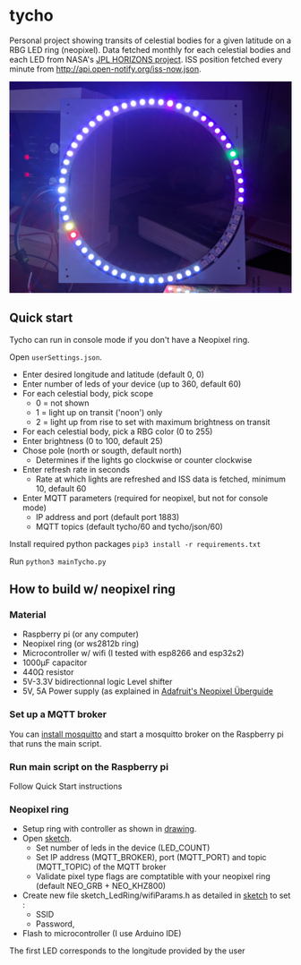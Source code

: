 # tycho
Personal project showing transits of celestial bodies for a given latitude on a RBG LED ring (neopixel). Data fetched monthly for each celestial bodies and each LED from NASA's [JPL HORIZONS project](https://ssd.jpl.nasa.gov/horizons.cgi). ISS position fetched every minute from http://api.open-notify.org/iss-now.json.

![Ring](Ring.jpg?raw=true "Ring")

## Quick start
Tycho can run in console mode if you don't have a Neopixel ring.

Open `userSettings.json`.
- Enter desired longitude and latitude (default 0, 0)
- Enter number of leds of your device (up to 360, default 60)
- For each celestial body, pick scope 
  - 0 = not shown
  - 1 = light up on transit ('noon') only
  - 2 = light up from rise to set with maximum brightness on transit
- For each celestial body, pick a RBG color (0 to 255)
- Enter brightness (0 to 100, default 25)
- Chose pole (north or sougth, default north)
  - Determines if the lights go clockwise or counter clockwise
- Enter refresh rate in seconds 
  - Rate at which lights are refreshed and ISS data is fetched, minimum 10, default 60
- Enter MQTT parameters (required for neopixel, but not for console mode)
  - IP address and port (default port 1883)
  - MQTT topics (default tycho/60 and tycho/json/60)

Install required python packages `pip3 install -r requirements.txt`

Run `python3 mainTycho.py`

## How to build w/ neopixel ring
### Material
- Raspberry pi (or any computer)
- Neopixel ring (or ws2812b ring)
- Microcontroller w/ wifi (I tested with esp8266 and esp32s2)
- 1000μF capacitor
- 440Ω resistor
- 5V-3.3V bidirectionnal logic Level shifter
- 5V, 5A Power supply (as explained in [Adafruit's Neopixel Überguide](https://learn.adafruit.com/adafruit-neopixel-uberguide/powering-neopixels)

### Set up a MQTT broker
You can [install mosquitto](https://randomnerdtutorials.com/how-to-install-mosquitto-broker-on-raspberry-pi/) and start a mosquitto broker on the Raspberry pi that runs the main script.

### Run main script on the Raspberry pi
Follow Quick Start instructions

### Neopixel ring
- Setup ring with controller as shown in [drawing](circuit.png).
- Open [sketch](sketch_LedRing/sketchLedRing.ino).
  - Set number of leds in the device (LED_COUNT)
  - Set IP address (MQTT_BROKER), port (MQTT_PORT) and topic (MQTT_TOPIC) of the MQTT broker
  - Validate pixel type flags are comptatible with your neopixel ring (default NEO_GRB + NEO_KHZ800)
- Create new file sketch_LedRing/wifiParams.h as detailed in [sketch](sketch_LedRing/sketchLedRing.ino) to set :
  - SSID
  - Password,
- Flash to microcontroller (I use Arduino IDE)

The first LED corresponds to the longitude provided by the user
